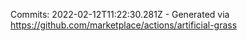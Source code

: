 Commits: 2022-02-12T11:22:30.281Z - Generated via https://github.com/marketplace/actions/artificial-grass
<br>
